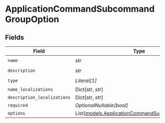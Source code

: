 # ApplicationCommandSubcommandGroupOption


## Fields

| Field                                                                                              | Type                                                                                               | Required                                                                                           | Description                                                                                        |
| -------------------------------------------------------------------------------------------------- | -------------------------------------------------------------------------------------------------- | -------------------------------------------------------------------------------------------------- | -------------------------------------------------------------------------------------------------- |
| `name`                                                                                             | *str*                                                                                              | :heavy_check_mark:                                                                                 | N/A                                                                                                |
| `description`                                                                                      | *str*                                                                                              | :heavy_check_mark:                                                                                 | N/A                                                                                                |
| `type`                                                                                             | *Literal[1]*                                                                                       | :heavy_check_mark:                                                                                 | N/A                                                                                                |
| `name_localizations`                                                                               | Dict[str, *str*]                                                                                   | :heavy_minus_sign:                                                                                 | N/A                                                                                                |
| `description_localizations`                                                                        | Dict[str, *str*]                                                                                   | :heavy_minus_sign:                                                                                 | N/A                                                                                                |
| `required`                                                                                         | *OptionalNullable[bool]*                                                                           | :heavy_minus_sign:                                                                                 | N/A                                                                                                |
| `options`                                                                                          | List[[models.ApplicationCommandSubcommandOption](../models/applicationcommandsubcommandoption.md)] | :heavy_minus_sign:                                                                                 | N/A                                                                                                |